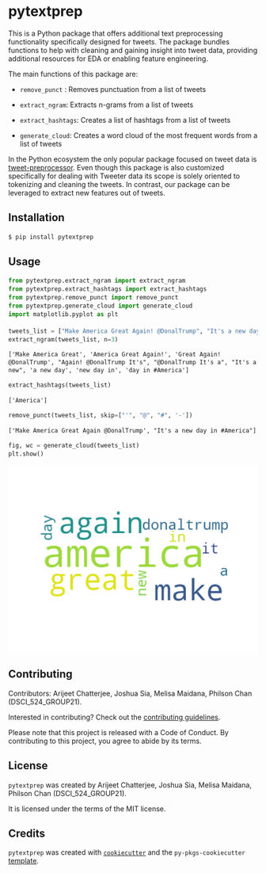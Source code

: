 # pytextprep

This is a Python package that offers additional text preprocessing functionality specifically designed for tweets. The package bundles functions to help with cleaning and gaining insight into tweet data, providing additional resources for EDA or enabling feature engineering.


The main functions of this package are:

- `remove_punct` : Removes punctuation from a list of tweets
    
- `extract_ngram`: Extracts n-grams from a list of tweets
    
- `extract_hashtags`: Creates a list of hashtags from a list of tweets
    
- `generate_cloud`: Creates a word cloud of the most frequent words from a list of tweets


In the Python ecosystem the only popular package focused on tweet data is [tweet-preprocessor](https://pypi.org/project/tweet-preprocessor/). Even though this package is also customized specifically for dealing with Tweeter data its scope is solely oriented to tokenizing and cleaning the tweets. In contrast, our package can be leveraged to extract new features out of tweets.

## Installation

```bash
$ pip install pytextprep
```

## Usage

```python
from pytextprep.extract_ngram import extract_ngram
from pytextprep.extract_hashtags import extract_hashtags
from pytextprep.remove_punct import remove_punct
from pytextprep.generate_cloud import generate_cloud
import matplotlib.pyplot as plt

tweets_list = ["Make America Great Again! @DonalTrump", "It's a new day in #America"]
extract_ngram(tweets_list, n=3)
```

```
['Make America Great', 'America Great Again!', 'Great Again! @DonalTrump', "Again! @DonalTrump It's", "@DonalTrump It's a", "It's a new", 'a new day', 'new day in', 'day in #America']
```

```python
extract_hashtags(tweets_list)
```

```
['America']
```

```python
remove_punct(tweets_list, skip=["'", "@", "#", '-'])
```

```
['Make America Great Again @DonalTrump', "It's a new day in #America"]
```

```python
fig, wc = generate_cloud(tweets_list)
plt.show()
```

![word_cloud](https://github.com/UBC-MDS/pytextprep/blob/main/docs/word_cloud.png)

## Contributing

Contributors: Arijeet Chatterjee, Joshua Sia, Melisa Maidana, Philson Chan (DSCI_524_GROUP21).

Interested in contributing? Check out the [contributing guidelines](https://github.com/UBC-MDS/pytextprep/blob/main/CONTRIBUTING.md). 

Please note that this project is released with a Code of Conduct. By contributing to this project, you agree to abide by its terms.

## License

`pytextprep` was created by Arijeet Chatterjee, Joshua Sia, Melisa Maidana, Philson Chan (DSCI_524_GROUP21). 

It is licensed under the terms of the MIT license.

## Credits

`pytextprep` was created with [`cookiecutter`](https://cookiecutter.readthedocs.io/en/latest/) and the `py-pkgs-cookiecutter` [template](https://github.com/py-pkgs/py-pkgs-cookiecutter).
